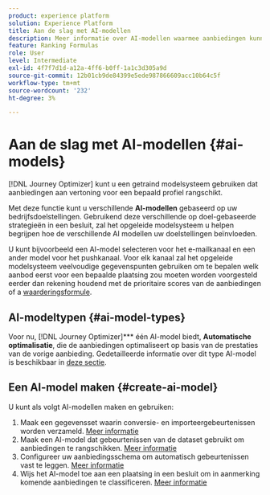 ```yaml
---
product: experience platform
solution: Experience Platform
title: Aan de slag met AI-modellen
description: Meer informatie over AI-modellen waarmee aanbiedingen kunnen worden beoordeeld
feature: Ranking Formulas
role: User
level: Intermediate
exl-id: 4f7f7d1d-a12a-4ff6-b0ff-1a1c3d305a9d
source-git-commit: 12b01cb9de84399e5ede987866609acc10b64c5f
workflow-type: tm+mt
source-wordcount: '232'
ht-degree: 3%

---
```


# Aan de slag met AI-modellen {#ai-models}

[!DNL Journey Optimizer] kunt u een getraind modelsysteem gebruiken dat aanbiedingen aan vertoning voor een bepaald profiel rangschikt.

Met deze functie kunt u verschillende **AI-modellen** gebaseerd op uw bedrijfsdoelstellingen. Gebruikend deze verschillende op doel-gebaseerde strategieën in een besluit, zal het opgeleide modelsysteem u helpen begrijpen hoe de verschillende AI modellen uw doelstellingen beïnvloeden.

U kunt bijvoorbeeld een AI-model selecteren voor het e-mailkanaal en een ander model voor het pushkanaal. Voor elk kanaal zal het opgeleide modelsysteem veelvoudige gegevenspunten gebruiken om te bepalen welk aanbod eerst voor een bepaalde plaatsing zou moeten worden voorgesteld eerder dan rekening houdend met de prioritaire scores van de aanbiedingen of a [waarderingsformule](create-ranking-formulas.md).

## AI-modeltypen {#ai-model-types}

Voor nu, [!DNL Journey Optimizer]*** één AI-model biedt, **Automatische optimalisatie**, die de aanbiedingen optimaliseert op basis van de prestaties van de vorige aanbieding. Gedetailleerde informatie over dit type AI-model is beschikbaar in [deze sectie](auto-optimization-model.md).

## Een AI-model maken {#create-ai-model}

U kunt als volgt AI-modellen maken en gebruiken:

1. Maak een gegevensset waarin conversie- en importeergebeurtenissen worden verzameld. [Meer informatie](create-dataset.md)
1. Maak een AI-model dat gebeurtenissen van de dataset gebruikt om aanbiedingen te rangschikken. [Meer informatie](create-ranking-strategies.md)
1. Configureer uw aanbiedingsschema om automatisch gebeurtenissen vast te leggen. [Meer informatie](schema-requirement.md)
1. Wijs het AI-model toe aan een plaatsing in een besluit om in aanmerking komende aanbiedingen te classificeren. [Meer informatie](../offer-activities/configure-offer-selection.md)
